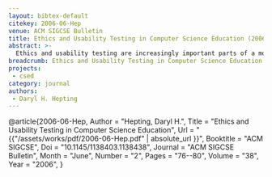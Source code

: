 ```yaml
---
layout: bibtex-default
citekey: 2006-06-Hep
venue: ACM SIGCSE Bulletin
title: Ethics and Usability Testing in Computer Science Education (2006)
abstract: >-
  Ethics and usability testing are increasingly important parts of a modern computer science education, given the changing profile of computer science employment and the increased focus on privacy. This paper introduces the concept of a participant pool, a means to recruit participants for research, which can be a valuable tool in teaching usability testing and ethics. It has a role in an overall emphasis on software quality and the importance of research. It can also help to increase the profile of this research and the desirability of a Computer Science degree to the larger population.
breadcrumb: Ethics and Usability Testing in Computer Science Education (2006)
projects:
 - csed
category: journal
authors:
 - Daryl H. Hepting 
---
```

@article{2006-06-Hep,
	Author =  "Hepting, Daryl H.",
	Title =  "Ethics and Usability Testing in Computer Science Education",
	Url = \"{{"/assets/works/pdf/2006-06-Hep.pdf" | absolute_url }}\",
	Booktitle =  "ACM SIGCSE",
	Doi =  "10.1145/1138403.1138438",
	Journal =  "ACM SIGCSE Bulletin",
	Month =  "June",
	Number =  "2",
	Pages =  "76--80",
	Volume =  "38",
	Year =  "2006",
}
